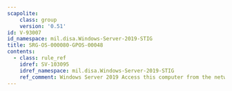 ```yaml
---
scapolite:
    class: group
    version: '0.51'
id: V-93007
id_namespace: mil.disa.Windows-Server-2019-STIG
title: SRG-OS-000080-GPOS-00048
contents:
  - class: rule_ref
    idref: SV-103095
    idref_namespace: mil.disa.Windows-Server-2019-STIG
    ref_comment: Windows Server 2019 Access this computer from the network u ...
---
```


